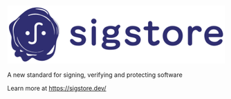 <picture>
  <source media="(prefers-color-scheme: dark)" srcset="https://raw.githubusercontent.com/sigstore/community/main/artwork/sigstore/horizontal/color%20reverse/sigstore_horizontal-colorreverse.png">
  <source media="(prefers-color-scheme: light)" srcset="https://raw.githubusercontent.com/sigstore/community/main/artwork/sigstore/horizontal/color/Sigstore-logo_horizontal-color.png">
  <img alt="sigstore logo" src="https://raw.githubusercontent.com/sigstore/community/main/artwork/sigstore/horizontal/color/Sigstore-logo_horizontal-color.png">
</picture>

A new standard for signing, verifying and protecting software

Learn more at https://sigstore.dev/
